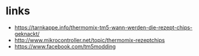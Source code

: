 # links

* https://tarnkappe.info/thermomix-tm5-wann-werden-die-rezept-chips-geknackt/
* http://www.mikrocontroller.net/topic/thermomix-rezeptchips
* https://www.facebook.com/tm5modding
